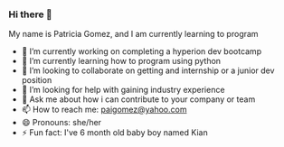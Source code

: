 ### Hi there 👋
My name is Patricia Gomez, and I am currently learning to program 

- 🔭 I’m currently working on completing a hyperion dev bootcamp
- 🌱 I’m currently learning how to program using python
- 👯 I’m looking to collaborate on getting and internship or a junior dev position
- 🤔 I’m looking for help with gaining industry experience
- 💬 Ask me about how i can contribute to your company or team
- 📫 How to reach me: paigomez@yahoo.com
- 😄 Pronouns: she/her
- ⚡ Fun fact: I've 6 month old baby boy named Kian

